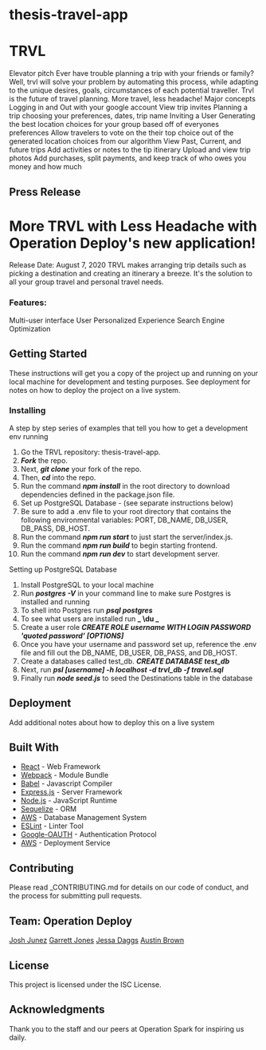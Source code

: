 # thesis-travel-app

# TRVL

Elevator pitch
Ever have trouble planning a trip with your friends or family? Well, trvl will solve your problem by automating this process, while adapting to the unique desires, goals, circumstances of each potential traveller. Trvl is the future of travel planning. More travel, less headache!
Major concepts
Logging in and Out with your google account
View trip invites
Planning a trip
	choosing your preferences, dates, trip name
	Inviting a User
Generating the best location choices for your group based off of everyones preferences
Allow travelers to vote on the their top choice out of the generated location choices from our algorithm
View Past, Current, and future trips
Add activities or notes to the tip itinerary
Upload and view trip photos
Add purchases, split payments, and keep track of who owes you money and how much

## Press Release 
# More TRVL with Less Headache with Operation Deploy's new application!
Release Date: August 7, 2020
TRVL makes arranging trip details such as picking a destination and creating an itinerary a breeze. It's the solution to all your group travel and personal travel needs. 
### Features:
Multi-user interface 
User Personalized Experience
Search Engine Optimization

## Getting Started

These instructions will get you a copy of the project up and running on your local machine for development and testing purposes. See deployment for notes on how to deploy the project on a live system.

### Installing

A step by step series of examples that tell you how to get a development env running

1. Go the TRVL repository: thesis-travel-app.
2. **_Fork_** the repo.
3. Next, **_git clone_** your fork of the repo.
4. Then, **_cd_** into the repo.
5. Run the command **_npm install_** in the root directory to download dependencies defined in the package.json file.
6. Set up PostgreSQL Database - (see separate instructions below)
7. Be sure to add a .env file to your root directory that contains the following environmental variables: PORT, DB_NAME, DB_USER, DB_PASS, DB_HOST.
8. Run the command **_npm run start_** to just start the server/index.js.
9. Run the command **_npm run build_** to begin starting frontend.
10. Run the command **_npm run dev_** to start development server.

Setting up PostgreSQL Database 
1. Install PostgreSQL to your local machine
2. Run **_postgres -V_** in your command line to make sure Postgres is installed and running
3. To shell into Postgres run **_psql postgres_**
4. To see what users are installed run **_ \du _**
5. Create a user role **_CREATE ROLE username WITH LOGIN PASSWORD 'quoted password' [OPTIONS]_**
6. Once you have your username and password set up, reference the .env file and fill out the DB_NAME, DB_USER, DB_PASS, and DB_HOST.
7. Create a databases called test_db. **_CREATE DATABASE test_db_**
8. Next, run **_psl [username] -h localhost -d trvl_db -f travel.sql_** 
9. Finally run **_node seed.js_** to seed the Destinations table in the database

## Deployment

Add additional notes about how to deploy this on a live system

## Built With

- [React](https://reactjs.org/) - Web Framework
- [Webpack](https://maven.apache.org/) - Module Bundle
- [Babel](http://www.dropwizard.io/1.0.2/docs/) - Javascript Compiler
- [Express.js](https://maven.apache.org/) - Server Framework
- [Node.js](https://nodejs.org/en/) - JavaScript Runtime
- [Sequelize](http://www.dropwizard.io/1.0.2/docs/) - ORM
- [AWS](https://aws.amazon.com/dms/) - Database Management System
- [ESLint](http://www.dropwizard.io/1.0.2/docs/) - Linter Tool
- [Google-OAUTH](https://rometools.github.io/rome/) - Authentication Protocol
- [AWS](https://aws.amazon.com/) - Deployment Service

## Contributing

Please read \_CONTRIBUTING.md for details on our code of conduct, and the process for submitting pull requests.

## Team: Operation Deploy

[Josh Junez](https://github.com/joshjnunez)
[Garrett Jones](https://github.com/gjones2019)
[Jessa Daggs](https://github.com/jldaggs88)
[Austin Brown](https://github.com/austinbrown-opspark)

## License

This project is licensed under the ISC License.

## Acknowledgments

Thank you to the staff and our peers at Operation Spark for inspiring us daily.
